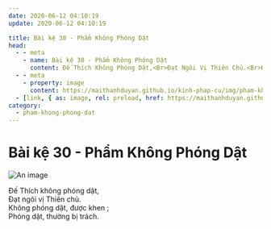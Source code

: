 ```yaml
---
date: 2020-06-12 04:10:19
update: 2020-06-12 04:10:19

title: Bài kệ 30 - Phẩm Không Phóng Dật
head:
  - - meta
    - name: Bài kệ 30 - Phẩm Không Phóng Dật
      content: Ðế Thích Không Phóng Dật,<Br>Ðạt Ngôi Vị Thiên Chủ.<Br>Không Phóng Dật, Được Khen ;<Br>Phóng Dật, Thường Bị Trách.<Br>
  - - meta
    - property: image
      content: https://maithanhduyan.github.io/kinh-phap-cu/img/pham-khong-phong-dat/pham-khong-phong-dat-030.jpg
  - [link, { as: image, rel: preload, href: https://maithanhduyan.github.io/kinh-phap-cu/img/pham-khong-phong-dat/pham-khong-phong-dat-030.jpg }]
category:
  - pham-khong-phong-dat
---
```


# Bài kệ 30 - Phẩm Không Phóng Dật

![An image](/img/pham-khong-phong-dat/pham-khong-phong-dat-030.jpg)

Ðế Thích không phóng dật,<br>Ðạt ngôi vị Thiên chủ.<br>Không phóng dật, được khen ;<br>Phóng dật, thường bị trách.<br>
